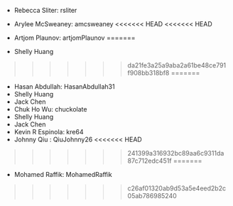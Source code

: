 * Rebecca Sliter: rsliter
* Arylee McSweaney: amcsweaney
<<<<<<< HEAD
<<<<<<< HEAD



* Artjom Plaunov: artjomPlaunov 
=======
* Shelly Huang
>>>>>>> da21fe3a25a9aba2a61be48ce791f908bb318bf8
=======
* Hasan Abdullah: HasanAbdullah31
* Shelly Huang
* Jack Chen
* Chuk Ho Wu: chuckolate
* Shelly Huang
* Jack Chen
* Kevin R Espinola: kre64
* Johnny Qiu : QiuJohnny26
<<<<<<< HEAD
>>>>>>> 241399a316932bc89aa6c9311da87c712edc451f
=======
* Mohamed Raffik: MohamedRaffik
>>>>>>> c26af01320ab9d53a5e4eed2b2c05ab786985240
